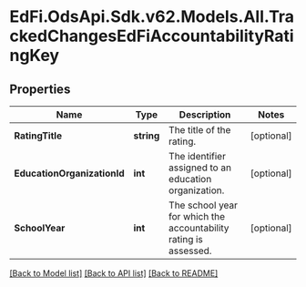 # EdFi.OdsApi.Sdk.v62.Models.All.TrackedChangesEdFiAccountabilityRatingKey

## Properties

Name | Type | Description | Notes
------------ | ------------- | ------------- | -------------
**RatingTitle** | **string** | The title of the rating. | [optional] 
**EducationOrganizationId** | **int** | The identifier assigned to an education organization. | [optional] 
**SchoolYear** | **int** | The school year for which the accountability rating is assessed. | [optional] 

[[Back to Model list]](../README.md#documentation-for-models) [[Back to API list]](../README.md#documentation-for-api-endpoints) [[Back to README]](../README.md)

